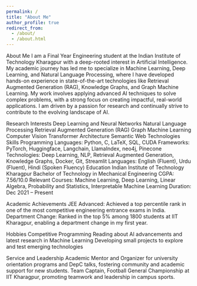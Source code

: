 ```yaml
---
permalink: /
title: "About Me"
author_profile: true
redirect_from: 
  - /about/
  - /about.html
---
```


About Me
I am a Final Year Engineering student at the Indian Institute of Technology Kharagpur with a deep-rooted interest in Artificial Intelligence. My academic journey has led me to specialize in Machine Learning, Deep Learning, and Natural Language Processing, where I have developed hands-on experience in state-of-the-art technologies like Retrieval Augmented Generation (RAG), Knowledge Graphs, and Graph Machine Learning. My work involves applying advanced AI techniques to solve complex problems, with a strong focus on creating impactful, real-world applications. I am driven by a passion for research and continually strive to contribute to the evolving landscape of AI.

Research Interests
Deep Learning and Neural Networks
Natural Language Processing
Retrieval Augmented Generation (RAG)
Graph Machine Learning
Computer Vision
Transformer Architecture
Semantic Web Technologies
Skills
Programming Languages: Python, C, LaTeX, SQL, CUDA
Frameworks: PyTorch, Huggingface, Langchain, LlamaIndex, neo4j, Pinecone
Technologies: Deep Learning, NLP, Retrieval Augmented Generation, Knowledge Graphs, Docker, Git, Streamlit
Languages: English (Fluent), Urdu (Fluent), Hindi (Spoken Fluency)
Education
Indian Institute of Technology Kharagpur
Bachelor of Technology in Mechanical Engineering
CGPA: 7.56/10.0
Relevant Courses: Machine Learning, Deep Learning, Linear Algebra, Probability and Statistics, Interpretable Machine Learning
Duration: Dec 2021 – Present

Academic Achievements
JEE Advanced: Achieved a top percentile rank in one of the most competitive engineering entrance exams in India.
Department Change: Ranked in the top 5% among 1800 students at IIT Kharagpur, enabling a department change in my first year.

Hobbies
Competitive Programming
Reading about AI advancements and latest research in Machine Learning
Developing small projects to explore and test emerging technologies

Service and Leadership
Academic Mentor and Organizer for university orientation programs and DepC talks, fostering community and academic support for new students.
Team Captain, Football General Championship at IIT Kharagpur, promoting teamwork and leadership in campus sports.


